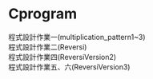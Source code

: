 # Cprogram
程式設計作業一(multiplication_pattern1~3)  
程式設計作業二(Reversi)  
程式設計作業四(ReversiVersion2)  
程式設計作業五、六(ReversiVersion3)
